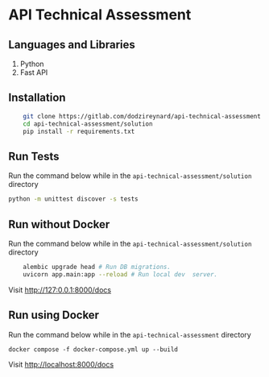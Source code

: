 # API Technical Assessment

## Languages and Libraries

1. Python
2. Fast API

## Installation

```bash
    git clone https://gitlab.com/dodzireynard/api-technical-assessment.git
    cd api-technical-assessment/solution
    pip install -r requirements.txt
```

## Run Tests

Run the command below while in the `api-technical-assessment/solution` directory

```bash
python -m unittest discover -s tests
```

## Run without Docker

Run the command below while in the `api-technical-assessment/solution` directory

```bash
    alembic upgrade head # Run DB migrations.
    uvicorn app.main:app --reload # Run local dev  server.
```

Visit [http://127:0.0.1:8000/docs](http://127:0.0.1:8000/docs)

## Run using Docker

Run the command below while in the `api-technical-assessment` directory

```
docker compose -f docker-compose.yml up --build
```

Visit [http://localhost:8000/docs](http://localhost:8000/docs)
